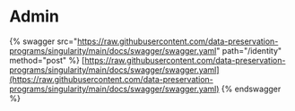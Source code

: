 # Admin

{% swagger src="https://raw.githubusercontent.com/data-preservation-programs/singularity/main/docs/swagger/swagger.yaml" path="/identity" method="post" %}
[https://raw.githubusercontent.com/data-preservation-programs/singularity/main/docs/swagger/swagger.yaml](https://raw.githubusercontent.com/data-preservation-programs/singularity/main/docs/swagger/swagger.yaml)
{% endswagger %}

